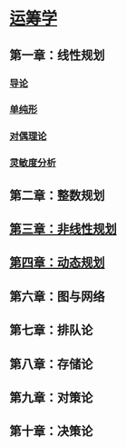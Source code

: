 <link rel='stylesheet' href='../../style/index.css'>
<script src='../../style/index.js'></script>

# [运筹学](../index.html)

## 第一章：线性规划

### [导论](./LinearProgramming/Introduction.html)

### [单纯形](./LinearProgramming/Simplex.html)

### [对偶理论](./LinearProgramming/Duality.html)

### [灵敏度分析](./LinearProgramming/Sensitivity.html)

## 第二章：整数规划

## [第三章：非线性规划](./Non-LinearProgramming.html)

## [第四章：动态规划](./DynamicProgramming.html)

## 第六章：图与网络

## 第七章：排队论

## 第八章：存储论

## 第九章：对策论

## 第十章：决策论